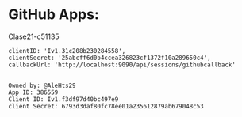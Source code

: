 #  GitHub Apps:

 Clase21-c51135
 
    clientID: 'Iv1.31c208b230284558',
    clientSecret: '25abcff6d0b4ccea326823cf1372f10a289650c4',
    callbackUrl: 'http://localhost:9090/api/sessions/githubcallback'
        

    Owned by: @AleHts29
    App ID: 386559
    Client ID: Iv1.f3df97d40bc497e9
    client Secret: 6793d3daf80fc78ee01a235612879ab679048c53
